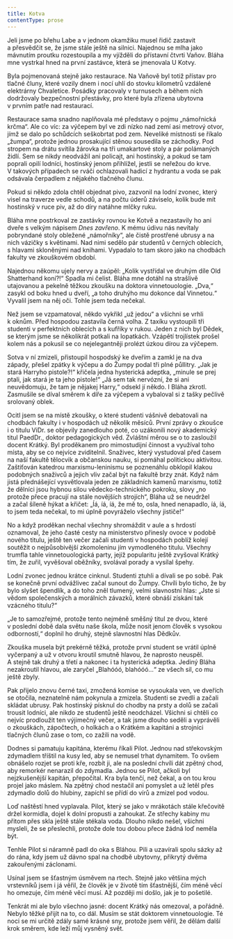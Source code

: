 ```yaml
---
title: Kotva
contentType: prose
---
```


Jeli jsme po břehu Labe a v jednom okamžiku musel řidič zastavit a přesvědčit se, že jsme stále ještě na silnici. Najednou se mlha jako mávnutím proutku rozestoupila a my vjížděli do přístavní čtvrti Vaňov. Bláha mne vystrkal hned na první zastávce, která se jmenovala U Kotvy.

Byla pojmenovaná stejně jako restaurace. Na Vaňově byl totiž přístav pro tlačné čluny, které vozily dnem i nocí uhlí do stovku kilometrů vzdálené elektrárny Chvaletice. Posádky pracovaly v turnusech a během nich dodržovaly bezpečnostní přestávky, pro které byla zřízena ubytovna v prvním patře nad restaurací.

Restaurace sama snadno naplňovala mé představy o pojmu „námořnická krčma“. Ale co víc: za výčepem byl ve zdi nízko nad zemí asi metrový otvor, jímž se dalo po schůdcích seškobrtat pod zem. Neveliké místnosti se říkalo „žumpa“, protože jednou prosakující stěnou sousedila se záchodky. Pod stropem na drátu svítila žárovka na tři umakartové stoly a pár polámaných židlí. Sem se nikdy neodvážil ani policajt, ani hostinský, a pokud se tam poprali opilí lodníci, hostinský jenom přihlížel, jestli se neřežou do krve. V takových případech se rváči ochlazovali hadicí z hydrantu a voda se pak odsávala čerpadlem z nějakého tlačného člunu.

Pokud si někdo zdola chtěl objednat pivo, zazvonil na lodní zvo­nec, který visel na traverze vedle schodů, a na počtu úderů závi­selo, kolik bude mít hostinský v ruce piv, až do díry natáhne mlčky ruku.

Bláha mne postrkoval ze zastávky rovnou ke Kotvě a nezastavily ho ani dveře s velkým nápisem _Dnes zavřeno_. K mému údivu nás nevítaly pobryndané stoly obležené „námořníky“, ale čistě prostřené ubrusy a na nich vázičky s květinami. Nad nimi sedělo pár studentů v černých oblecích, s hlavami skloněnými nad knihami. Vypadalo to tam skoro jako na chodbách fakulty ve zkouškovém období.

Najednou někomu ujely nervy a zaúpěl: „Kolik vystřídal ve druhým díle Old Shatterhand koní?!“ Spadla mi čelist. Bláha mne dotáhl na strašlivě utajovanou a pekelně těžkou zkoušku na doktora vinnetouologie. „Dva,“ zasykl od boku hned u dveří, „a toho druhýho mu dokonce dal Vinnetou.“ Vyvalil jsem na něj oči. Tohle jsem teda nečekal.

Než jsem se vzpamatoval, někdo vykřikl „už jedou“ a všichni se vrhli k oknům. Před hospodou zastavila černá volha. Z taxíku vystoupili tři studenti v perfektních oblecích a s kufříky v rukou. Jeden z nich byl Dědek, se kterým jsme se několikrát potkali na lopatkách. Vzápětí trojlístek prošel kolem nás a pokusil se co nej­elegantněji prolézt úzkou dírou za výčepem.

Sotva v ní zmizeli, přistoupil hospodský ke dveřím a zamkl je na dva západy, přešel zpátky k výčepu a do Žumpy podal tři plné půllitry. „Jak je stará Harryho pistole?!“ křičela jedna hysterická adeptka, „minule se prej ptali, jak stará je ta jeho pistole!“ „Já sem tak nervózní, že si ani neuvědomuju, že tam je nějakej Harry,“ odsekl jí někdo. I Bláha zkrotl. Zasmušile se díval směrem k díře za výčepem a vybaloval si z tašky pečlivě srolovaný oblek.

Ocitl jsem se na místě zkoušky, o které studenti vášnivě debatovali na chodbách fakulty i v hospodách už několik měsíců. První zprávy o zkoušce i o titulu ViDr. se objevily zanedlouho poté, co uzákonili nový akademický titul PaedDr., doktor pedagogických věd. Zvláštní měrou se o to zasloužil docent Krátký. Byl proděkanem pro mimostudijní činnost a využíval toho místa, aby se co nejvíce zviditelnil. Snaživec, který vystudoval před časem na naší fakultě tělocvik a občanskou nauku, si pomáhal politickou aktivitou. Zaštiťován katedrou marxismu-leninismu se poznenáhlu obklopil klakou podobných snaživců a jejich vliv začal být na fakultě brzy znát. Když nám jistá přednášející vysvětlovala jeden ze základních kamenů marxismu, totiž že dělníci jsou hybnou silou vědecko-technického pokroku, slovy „no protože přece pracují na stále novějších strojích“, Bláha už se neudržel a začal šíleně hýkat a křičet: „Íá, íá, íá, že mě to, osla, hned nenapadlo, íá, íá, to jsem teda nečekal, to mi úplně povyráželo všechny jističe!“

No a když proděkan nechal všechny shromáždit v aule a s hrdostí oznamoval, že jeho časté cesty na ministerstvo přinesly ovoce v podobě nového titulu, ještě ten večer začali studenti v hospodách poblíž kolejí soutěžit o nejpůsobivější zkomoleninu jím vymodleného titulu. Všechny trumfla tahle vinnetouologická party, jejíž popularitu ještě zvyšoval Krátký tím, že zuřil, vyvěšoval oběžníky, svolával porady a vysílal špehy.

Lodní zvonec jednou krátce cinknul. Studenti ztuhli a dívali se po sobě. Pak se konečně první odvážlivec začal sunout do Žumpy. Chvíli bylo ticho, že by bylo slyšet špendlík, a do toho zněl tlumený, velmi slavnostní hlas: „Jste si vědom společenských a morálních závazků, které obnáší získání tak vzácného titulu?“

„Je to samozřejmé, protože tento nejméně směšný titul ze dvou, které v poslední době dala světu naše škola, může nosit jenom člověk s vysokou odborností,“ doplnil ho druhý, stejně slavnostní hlas Dědkův.

Zkouška musela být prekérně těžká, protože první student se vrátil úplně vyčerpaný a už v otvoru kroutil smutně hlavou, že naprosto neuspěl. A stejně tak druhý a třetí a nakonec i ta hysterická adeptka. Jediný Bláha nezakroutil hlavou, ale zaryčel „Blahóóó, blahóóó…“ ze všech sil, co mu ještě zbyly.

Pak přijelo znovu černé taxi, zmožená komise se vysoukala ven, ve dveřích se otočila, neznatelně nám pokynula a zmizela. Studenti se zvedli a začali skládat ubrusy. Pak hostinský písknul do chodby na prsty a dolů se začali trousit lodníci, ale nikdo ze studentů ještě neodcházel. Všichni si chtěli co nejvíc prodloužit ten výjimečný večer, a tak jsme dlouho seděli a vyprávěli o zkouškách, zápočtech, o holkách a o Krátkém a kapitáni a strojníci tlačných člunů zase o tom, co zažili na vodě.

Dodnes si pamatuju kapitána, kterému říkali Pilot. Jednou nad střekovským zdymadlem tříštil na kusy led, aby se nemusel trhat dynamitem. To ovšem obnášelo rozjet se proti kře, rozbít ji, ale na poslední chvíli dát zpětný chod, aby remorkér nenarazil do zdymadla. Jednou se Pilot, ačkoli byl nejzkušenější kapitán, přepočítal. Kra byla tenčí, než čekal, a on tou krou projel jako máslem. Na zpětný chod nestačil ani pomyslet a už letěl přes zdymadlo dolů do hlubiny, zapíchl se přídí do vírů a zmizel pod vodou.

Loď naštěstí hned vyplavala. Pilot, který se jako v mrákotách stále křečovitě držel kormidla, dojel k dolní propusti a zahoukat. Ze střechy kabiny mu přitom přes skla ještě stále stékala voda. Dlouho nikdo nešel, všichni mysleli, že se přeslechli, protože dole tou dobou přece žádná loď neměla být.

Tenhle Pilot si náramně padl do oka s Bláhou. Pili a uzavírali spolu sázky až do rána, kdy jsem už dávno spal na chodbě ubytovny, přikrytý dvěma zakouřenými záclonami.

Usínal jsem se šťastným úsměvem na rtech. Stejně jako většina mých vrstevníků jsem i já věřil, že člověk je v životě tím šťastnější, čím méně věcí ho omezuje, čím méně věcí musí. Až později mi došlo, jak je to pošetilé.

Tenkrát mi ale bylo všechno jasné: docent Krátký nás omezoval, a pořádně. Nebylo těžké přijít na to, co dál. Musím se stát doktorem vinnetouologie. Té noci se mi určitě zdály samé krásné sny, protože jsem věřil, že dělám další krok směrem, kde leží můj vysněný svět.

